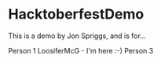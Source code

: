 # HacktoberfestDemo

This is a demo by Jon Spriggs, and is for...

Person 1
LoosiferMcG - I'm here :-)
Person 3
